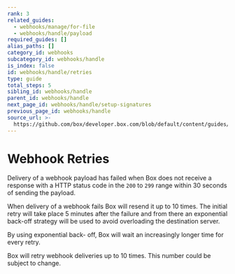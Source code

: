```yaml
---
rank: 3
related_guides:
  - webhooks/manage/for-file
  - webhooks/handle/payload
required_guides: []
alias_paths: []
category_id: webhooks
subcategory_id: webhooks/handle
is_index: false
id: webhooks/handle/retries
type: guide
total_steps: 5
sibling_id: webhooks/handle
parent_id: webhooks/handle
next_page_id: webhooks/handle/setup-signatures
previous_page_id: webhooks/handle
source_url: >-
  https://github.com/box/developer.box.com/blob/default/content/guides/webhooks/handle/retries.md
---
```

<!-- alex disable failed -->

# Webhook Retries

Delivery of a webhook payload has failed when Box does not receive a
response with a HTTP status code in the `200` to `299` range within 30 seconds
of sending the payload.

When delivery of a webhook fails Box will resend it up to 10 times. The
initial retry will take place 5 minutes after the failure and from there an
exponential back-off strategy will be used to avoid overloading the destination
server.

By using exponential back- off, Box will wait an increasingly longer time for
every retry.

<Message type='notice'>

Box will retry webhook deliveries up to 10 times. This number could be subject
to change.

</Message>